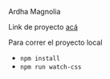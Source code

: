 Ardha Magnolia

Link de proyecto [acá](https://ardha-magnolia.herokuapp.com/)

Para correr el proyecto local

- `npm install`
- `npm run watch-css`
